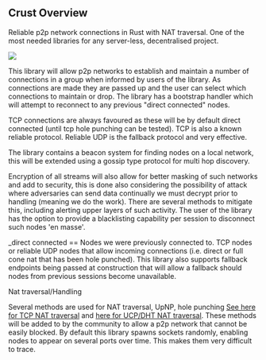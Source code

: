 ## Crust Overview

Reliable p2p network connections in Rust with NAT traversal. One of the most needed libraries for any server-less, decentralised project.

![](https://raw.githubusercontent.com/dirvine/crust/master/img/crust-diagram_1024.png)

This library will allow p2p networks to establish and maintain a number of connections in a group when informed by users of the library. As connections are made they are passed up and the user can select which connections to maintain or drop. The library has a bootstrap handler which will attempt to reconnect to any previous "direct connected" nodes.

TCP connections are always favoured as these will be by default direct connected (until tcp hole punching can be tested). TCP is also a known reliable protocol. Reliable UDP is the fallback protocol and very effective.

The library contains a beacon system for finding nodes on a local network, this will be extended using a gossip type protocol for multi hop discovery.

Encryption of all streams will also allow for better masking of such networks and add to security, this is done also considering the possibility of attack where adversaries can send data continually we must decrypt prior to handling (meaning we do the work). There are several methods to mitigate this, including alerting upper layers of such activity. The user of the library has the option to provide a blacklisting capability per session to disconnect such nodes 'en masse'.

_direct connected == Nodes we were previously connected to. TCP nodes or reliable UDP nodes that allow incoming connections (i.e. direct or full cone nat that has been hole punched). This library also supports fallback endpoints being passed at construction that will allow a fallback should nodes from previous sessions become unavailable.

Nat traversal/Handling

Several methods are used for NAT traversal, UpNP, hole punching [See here for TCP NAT traversal](http://www.cmlab.csie.ntu.edu.tw/~franklai/NATBT.pdf) and [here for UCP/DHT NAT traversal](http://maidsafe.net/Whitepapers/pdf/DHTbasedNATTraversal.pdf). These methods will be added to by the community to allow a p2p network that cannot be easily blocked. By default this library spawns sockets randomly, enabling nodes to appear on several ports over time. This makes them very difficult to trace.